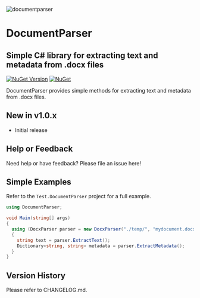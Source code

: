 ﻿![documentparser](https://github.com/jchristn/documentparser/blob/master/assets/logo.ico)

# DocumentParser

## Simple C# library for extracting text and metadata from .docx files

[![NuGet Version](https://img.shields.io/nuget/v/DocumentParser.svg?style=flat)](https://www.nuget.org/packages/DocumentParser/) [![NuGet](https://img.shields.io/nuget/dt/DocumentParser.svg)](https://www.nuget.org/packages/DocumentParser)    

DocumentParser provides simple methods for extracting text and metadata from .docx files.

## New in v1.0.x

- Initial release

## Help or Feedback

Need help or have feedback? Please file an issue here!

## Simple Examples

Refer to the ```Test.DocumentParser``` project for a full example.

```csharp
using DocumentParser;

void Main(string[] args)
{
  using (DocxParser parser = new DocxParser("./temp/", "mydocument.docx"))
  {
    string text = parser.ExtractText();
    Dictionary<string, string> metadata = parser.ExtractMetadata();
  }
}
```

## Version History

Please refer to CHANGELOG.md.
